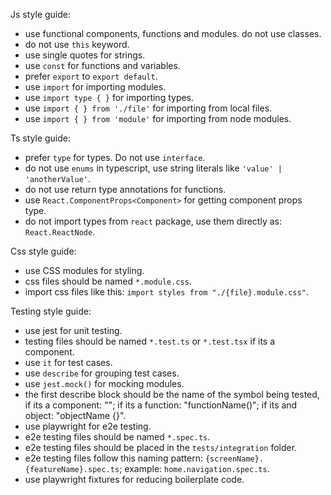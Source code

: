 Js style guide:

- use functional components, functions and modules. do not use classes.
- do not use `this` keyword.
- use single quotes for strings.
- use `const` for functions and variables.
- prefer `export` to `export default`.
- use `import` for importing modules.
- use `import type { }` for importing types.
- use `import { } from './file'` for importing from local files.
- use `import { } from 'module'` for importing from node modules.

Ts style guide:

- prefer `type` for types. Do not use `interface`.
- do not use `enums` in typescript, use string literals like `'value' | 'anotherValue'`.
- do not use return type annotations for functions.
- use `React.ComponentProps<Component>` for getting component props type.
- do not import types from `react` package, use them directly as: `React.ReactNode`.

Css style guide:

- use CSS modules for styling.
- css files should be named `*.module.css`.
- import css files like this: `import styles from "./{file}.module.css"`.

Testing style guide:

- use jest for unit testing.
- testing files should be named `*.test.ts` or `*.test.tsx` if its a component.
- use `it` for test cases.
- use `describe` for grouping test cases.
- use `jest.mock()` for mocking modules.
- the first describe block should be the name of the symbol being tested,
  if its a component: "<ComponentName />"; if its a function: "functionName()"; if its and object: "objectName {}".
- use playwright for e2e testing.
- e2e testing files should be named `*.spec.ts`.
- e2e testing files should be placed in the `tests/integration` folder.
- e2e testing files follow this naming pattern: `{screenName}.{featureName}.spec.ts`; example: `home.navigation.spec.ts`.
- use playwright fixtures for reducing boilerplate code.
